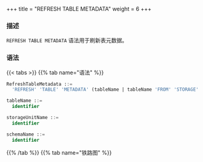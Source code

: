 +++
title = "REFRESH TABLE METADATA"
weight = 6
+++

### 描述

`REFRESH TABLE METADATA` 语法用于刷新表元数据。

### 语法

{{< tabs >}}
{{% tab name="语法" %}}
```sql
RefreshTableMetadata ::=
  'REFRESH' 'TABLE' 'METADATA' (tableName | tableName 'FROM' 'STORAGE' 'UNIT' storageUnitName ('SCHEMA' schemaName)?)?

tableName ::=
  identifier

storageUnitName ::=
  identifier

schemaName ::=
  identifier
```
{{% /tab %}}
{{% tab name="铁路图" %}}
<iframe frameborder="0" name="diagram" id="diagram" width="100%" height="100%"></iframe>
{{% /tab %}}
{{< /tabs >}}

### 补充说明

- 未指定 `tableName` 和 `storageUnitName` 时，默认刷新所有表的元数据；

- 刷新元数据需要使用 `DATABASE` 如果未使用 `DATABASE` 则会提示 `No database selected`；

- 如果 `SCHEMA` 中不存在表，则会删除该 `SCHEMA`。

### 示例

- 刷新指定存储单元中指定 `SCHEMA` 中指定表的元数据

```sql
REFRESH TABLE METADATA t_order FROM STORAGE UNIT ds_1 SCHEMA db_schema;
```

- 刷新指定存储单元中指定 `SCHEMA` 中所有表的元数据

```sql
REFRESH TABLE METADATA FROM STORAGE UNIT ds_1 SCHEMA db_schema;
```

- 刷新指定存储单元中指定表的元数据

```sql
REFRESH TABLE METADATA t_order FROM STORAGE UNIT ds_1;
```

- 刷新指定表的元数据

```sql
REFRESH TABLE METADATA t_order;
```

- 刷新所有表的元数据

```sql
REFRESH TABLE METADATA;
```

### 保留字

`REFRESH`、`TABLE`、`METADATA`、`FROM`、`STORAGE`、`UNIT`

### 相关链接

- [保留字](/cn/user-manual/shardingsphere-proxy/distsql/syntax/reserved-word/)